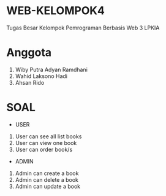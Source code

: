 # WEB-KELOMPOK4

Tugas Besar Kelompok Pemrograman Berbasis Web 3 LPKIA

# Anggota
1. Wiby Putra Adyan Ramdhani
2. Wahid Laksono Hadi
3. Ahsan Rido

# SOAL
* USER

1. User can see all list books
2. User can view one book
3. User can order book/s
* ADMIN

1. Admin can create a book
2. Admin can delete a book
3. Admin can update a book
